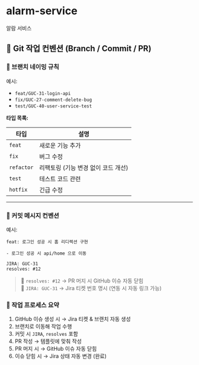 # alarm-service
알람 서비스

## 🧷 Git 작업 컨벤션 (Branch / Commit / PR)

### 📂 브랜치 네이밍 규칙

예시:
- `feat/GUC-31-login-api`
- `fix/GUC-27-comment-delete-bug`
- `test/GUC-40-user-service-test`

**타입 목록:**

| 타입       | 설명                       |
|------------|----------------------------|
| `feat`     | 새로운 기능 추가           |
| `fix`      | 버그 수정                  |
| `refactor` | 리팩토링 (기능 변경 없이 코드 개선) |
| `test`     | 테스트 코드 관련           |
| `hotfix`   | 긴급 수정                  |

---

### 💬 커밋 메시지 컨벤션

예시:
```
feat: 로그인 성공 시 홈 리디렉션 구현 

- 로그인 성공 시 api/home 으로 이동

JIRA: GUC-31
resolves: #12
```

> 🔹 `resolves: #12` → PR 머지 시 GitHub 이슈 자동 닫힘  
> 🔹 `JIRA: GUC-31` → Jira 티켓 번호 명시 (연동 시 자동 링크 가능)

### 🔁 작업 프로세스 요약

1. GitHub 이슈 생성 시 → Jira 티켓 & 브랜치 자동 생성
2. 브랜치로 이동해 작업 수행
3. 커밋 시 `JIRA`, `resolves` 포함
4. PR 작성 → 템플릿에 맞춰 작성
5. PR 머지 시 → GitHub 이슈 자동 닫힘
6. 이슈 닫힘 시 → Jira 상태 자동 변경 (완료)
